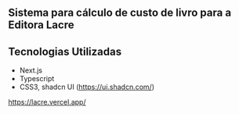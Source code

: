 ## Sistema para cálculo de custo de livro para a Editora Lacre

## Tecnologias Utilizadas

- Next.js
- Typescript
- CSS3, shadcn UI (https://ui.shadcn.com/)

https://lacre.vercel.app/
